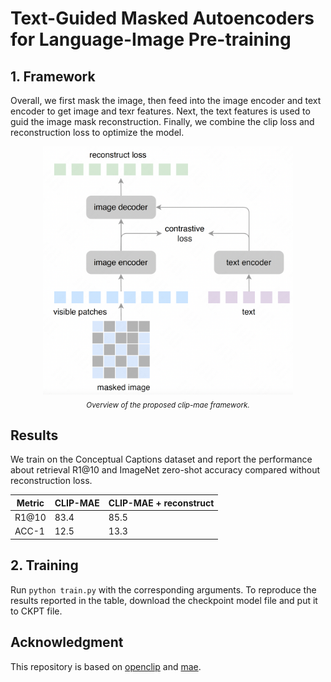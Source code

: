 # Text-Guided Masked Autoencoders for Language-Image Pre-training


## 1. Framework 

Overall, we first mask the image, then feed into the image encoder and text encoder to get image and texr features. Next, the text features is used to guid the image mask reconstruction. Finally, we combine the clip loss and reconstruction loss to optimize the model. 

<p align="center">
     <img src="figures/framework.png" alt="clip-mae framework" width = "400">
     <br/>
     <sub><em>
     Overview of the proposed clip-mae framework.
    </em></sub>
</p>

## Results

We train on the Conceptual Captions dataset and report the performance about retrieval R1@10 and ImageNet zero-shot accuracy compared without reconstruction loss. 

| Metric | CLIP-MAE | CLIP-MAE + reconstruct |
|------|------|-----|
| R1@10 | 83.4| 85.5|
| ACC-1 |12.5 | 13.3|


## 2. Training

Run `python train.py` with the corresponding arguments. 
To reproduce the results reported in the table, download the checkpoint model file and put it to CKPT file.



## Acknowledgment
This repository is based on [openclip](https://github.com/mlfoundations/open_clip) and [mae](https://github.com/facebookresearch/mae).
